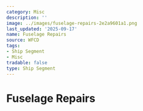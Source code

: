 ```yaml
---
category: Misc
description: ''
image: ../images/fuselage-repairs-2e2a9601a1.png
last_updated: '2025-09-17'
name: Fuselage Repairs
source: WFCD
tags:
- Ship Segment
- Misc
tradable: false
type: Ship Segment
---
```


# Fuselage Repairs

